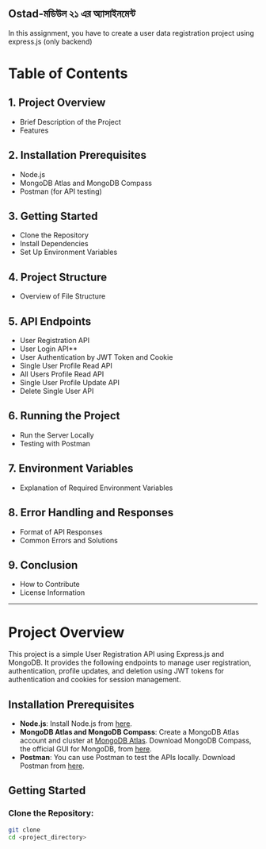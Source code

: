 ## Ostad-মডিউল ২১ এর অ্যাসাইনমেন্ট

In this assignment, you have to create a user data registration project using express.js (only backend)

# Table of Contents

## 1. Project Overview
- Brief Description of the Project
- Features

## 2. Installation Prerequisites
- Node.js
- MongoDB Atlas and MongoDB Compass
- Postman (for API testing)

## 3. Getting Started
- Clone the Repository
- Install Dependencies
- Set Up Environment Variables

## 4. Project Structure
- Overview of File Structure

## 5. API Endpoints
- User Registration API
- User Login API**
- User Authentication by JWT Token and Cookie
- Single User Profile Read API
- All Users Profile Read API
- Single User Profile Update API
- Delete Single User API

## 6. Running the Project
- Run the Server Locally
- Testing with Postman

## 7. Environment Variables
- Explanation of Required Environment Variables

## 8. Error Handling and Responses
- Format of API Responses
- Common Errors and Solutions

## 9. Conclusion
- How to Contribute
- License Information

---

# Project Overview
This project is a simple User Registration API using Express.js and MongoDB. It provides the following endpoints to manage user registration, authentication, profile updates, and deletion using JWT tokens for authentication and cookies for session management.

## Installation Prerequisites
- **Node.js**: Install Node.js from [here](https://nodejs.org/).
- **MongoDB Atlas and MongoDB Compass**: Create a MongoDB Atlas account and cluster at [MongoDB Atlas](https://www.mongodb.com/cloud/atlas). Download MongoDB Compass, the official GUI for MongoDB, from [here](https://www.mongodb.com/products/compass). 
- **Postman**: You can use Postman to test the APIs locally. Download Postman from [here](https://www.postman.com/downloads/).

## Getting Started
### Clone the Repository:
```bash
git clone 
cd <project_directory>



